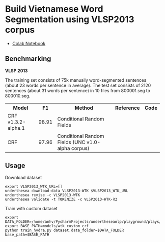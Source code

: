 # Build Vietnamese Word Segmentation using VLSP2013 corpus

* [Colab Notebook](https://colab.research.google.com/drive/1TooB3dyGWB86YkFjTKM4l8rkuTUCQDs2?usp=sharing)

## Benchmarking

**VLSP 2013**

The training set consists of 75k manually word-segmented sentences (about 23 words per sentence in average). The test set consists of 2120 sentences (about 31 words per sentence) in 10 files from 800001.seg to 800010.seg.

<table>
  <tr>
    <th>Model</th>
    <th>F1</th>
    <th>Method</th>
    <th>Reference</th>
    <th>Code</th>
  </tr>
  <tr>
    <td>CRF v1.3.2-alpha.1</td>
    <td>98.91</td>
    <td>Conditional Random Fields</td>
    <td></td>
    <td></td>
  </tr>
   <tr>
    <td>CRF</td>
    <td>97.96</td>
    <td>Conditional Random Fields (UNC v1.0-alpha corpus)</td>
    <td></td>
    <td></td>
  </tr>
</table>

## Usage 

Download dataset 

``` 
export VLSP2013_WTK_URL=[]
underthesea download-data VLSP2013-WTK $VLSP2013_WTK_URL
underthesea revise -c VLSP2013-WTK
underthesea validate -t TOKENIZE -c VLSP2013-WTK-R2
```

Train with custom dataset

```
export DATA_FOLDER=/home/anhv/PycharmProjects/undertheseanlp/playground/plays/wtk_vlsp2013/tmp/custom_corpus
export BASE_PATH=models/wtk_custom_crf
python train_hydra.py dataset.data_folder=$DATA_FOLDER base_path=$BASE_PATH
```